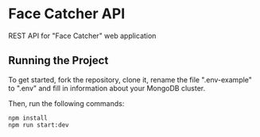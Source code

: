 # Face Catcher API

REST API for "Face Catcher" web application

## Running the Project

To get started, fork the repository, clone it, rename the file ".env-example" to ".env" and fill in information about your MongoDB cluster.

Then, run the following commands:

    npm install
    npm run start:dev
